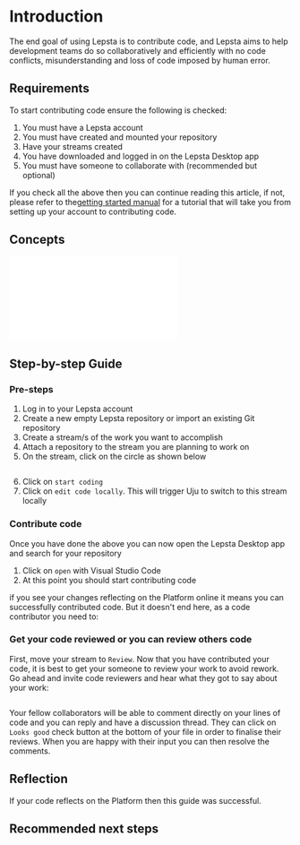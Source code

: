# Introduction

The end goal of using Lepsta is to contribute code, and Lepsta aims to help development teams do so collaboratively and efficiently with no code conflicts, misunderstanding and loss of code imposed by human error.

## Requirements
To start contributing code ensure the following is checked:

1. You must have a Lepsta account
2. You must have created and mounted your repository
3. Have your streams created
4. You have downloaded and logged in on the Lepsta Desktop app
5. You must have someone to collaborate with (recommended but optional)

If you check all the above then you can continue reading this article, if not, please refer to the[getting started manual](pages/tutorials/getting_started.md) for a tutorial that will take you from setting up your account to contributing code.

## Concepts
![What are streams](docs/pages/references/concepts/stream.md)

## Step-by-step Guide 

### Pre-steps
1. Log in to your Lepsta account
2. Create a new empty Lepsta repository or import an existing Git repository
3. Create a stream/s of the work you want to accomplish
4. Attach a repository to the stream you are planning to work on
5. On the stream, click on the circle as shown below

<image placeholder>

6. Click on `start coding` 
7. Click on `edit code locally`. This will trigger Uju to switch to this stream locally

### Contribute code
Once you have done the above you can now open the Lepsta Desktop app and search for your repository

1. Click on `open` with Visual Studio Code
2. At this point you should start contributing code

if you see your changes reflecting on the Platform online it means you can successfully contributed code. But it doesn't end here, as a code contributor you need to:

### Get your code reviewed or you can review others code

First, move your stream to `Review`. Now that you have contributed your code, it is best to get your someone to review your work to avoid rework. Go ahead and invite code reviewers and hear what they got to say about your work:

<image spaceholder>

Your fellow collaborators will be able to comment directly on your lines of code and you can reply and have a discussion thread. They can click on `Looks good` check button at the bottom of your file in order to finalise their reviews. When you are happy with their input you can then resolve the comments.  


## Reflection
If your code reflects on the Platform then this guide was successful. 

## Recommended next steps
